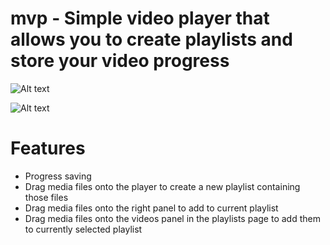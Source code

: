 # mvp - Simple video player that allows you to create playlists and store your video progress 

![Alt text](https://i.imgur.com/SI7GwtB.png "Media")

![Alt text](https://i.imgur.com/BSnxRK2.png "Playlists")

# Features
- Progress saving
- Drag media files onto the player to create a new playlist containing those files
- Drag media files onto the right panel to add to current playlist
- Drag media files onto the videos panel in the playlists page to add them to currently selected playlist
